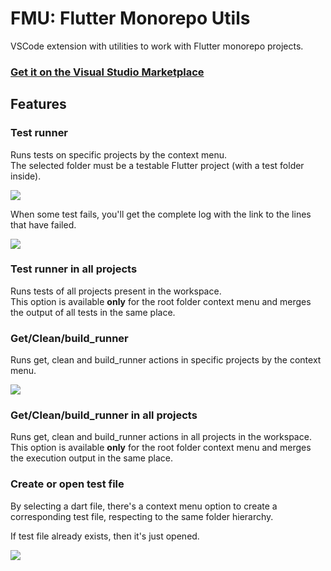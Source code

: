 # FMU: Flutter Monorepo Utils

VSCode extension with utilities to work with Flutter monorepo projects.  


### [Get it on the Visual Studio Marketplace](https://marketplace.visualstudio.com/items?itemName=emersonsiega.flutter-monorepo-utils)


## Features

### Test runner

Runs tests on specific projects by the context menu.  
The selected folder must be a testable Flutter project (with a test folder inside).

![](https://media.giphy.com/media/E1RARd0fii6Zk2iZ4R/giphy.gif)

When some test fails, you'll get the complete log with the link to the lines that have failed.

![](https://i.imgur.com/7hf0EFM.png)

### Test runner in all projects

Runs tests of all projects present in the workspace.  
This option is available **only** for the root folder context menu and merges the output of all tests in the same place.  

### Get/Clean/build_runner

Runs get, clean and build_runner actions in specific projects by the context menu.

![](https://i.imgur.com/TVutVm6.png)

### Get/Clean/build_runner in all projects

Runs get, clean and build_runner actions in all projects in the workspace.  
This option is available **only** for the root folder context menu and merges the execution output in the same place.  


### Create or open test file

By selecting a dart file, there's a context menu option to create a corresponding test file, respecting to the same folder hierarchy.  

If test file already exists, then it's just opened.  

![](https://media.giphy.com/media/TNfsqlSSbxyulvEzs4/giphy.gif)


<!-- TODO:
 - [X] Run ALL tests (context menu)
 - [X] Run ALL get/clean (context menu)
 - [X] Create/open test file in same hierarchy of selected file
 - [ ] Run tests when project changes
 - [ ] Dream: Load all tests (grouped by package) in the testing tab on vscode startup -->
